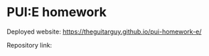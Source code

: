# PUI:E homework

Deployed website: https://theguitarguy.github.io/pui-homework-e/

Repository link: 
